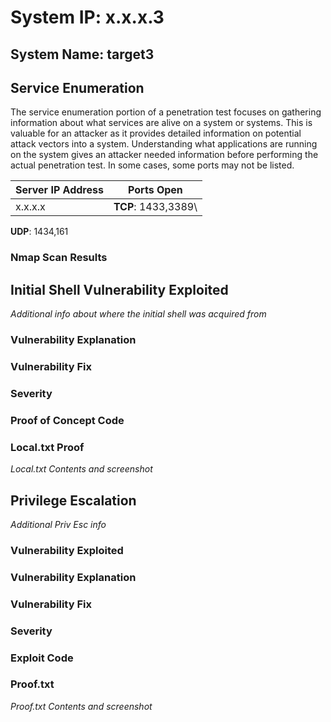# System IP: x.x.x.3

## System Name: target3

## Service Enumeration

The service enumeration portion of a penetration test focuses on gathering information about what services are alive on a system or systems.
This is valuable for an attacker as it provides detailed information on potential attack vectors into a system.
Understanding what applications are running on the system gives an attacker needed information before performing the actual penetration test.
In some cases, some ports may not be listed.

| Server IP Address | Ports Open          |
| ----------------- | ------------------- |
| x.x.x.x           | **TCP**: 1433,3389\ |
**UDP**: 1434,161

### Nmap Scan Results

## Initial Shell Vulnerability Exploited

*Additional info about where the initial shell was acquired from*

### Vulnerability Explanation

### Vulnerability Fix

### Severity

### Proof of Concept Code

### Local.txt Proof

*Local.txt Contents and screenshot*

## Privilege Escalation

*Additional Priv Esc info*

### Vulnerability Exploited

### Vulnerability Explanation

### Vulnerability Fix

### Severity

### Exploit Code

### Proof.txt

*Proof.txt Contents and screenshot*
